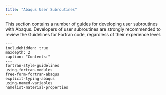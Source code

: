 ```yaml
---
title: "Abaqus User Subroutines"
---
```


This section contains a number of guides for developing user subroutines with
Abaqus. Developers of user subroutines are strongly recommended to review
the Guidelines for Fortran code, regardless of their experience level.


```{toctree}
---
includehidden: true
maxdepth: 2
caption: "Contents:"
---
fortran-style-guidelines
using-fortran-modules
free-form-fortran-abaqus
explicit-typing-abaqus
using-named-variables
namelist-material-properties
```
